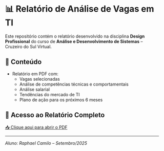 # 📊 Relatório de Análise de Vagas em TI  

Este repositório contém o relatório desenvolvido na disciplina **Design Profissional** do curso de **Análise e Desenvolvimento de Sistemas** – Cruzeiro do Sul Virtual.  

## 📄 Conteúdo
- Relatório em PDF com:
  - Vagas selecionadas
  - Análise de competências técnicas e comportamentais
  - Análise salarial
  - Tendências do mercado de TI
  - Plano de ação para os próximos 6 meses

## 🔗 Acesso ao Relatório Completo
[📥 Clique aqui para abrir o PDF](Relatorio%20Analise%20de%20TI%20-%20Grupo%20Delta.pdf.pdf)

---

*Aluno: Raphael Camilo – Setembro/2025*
